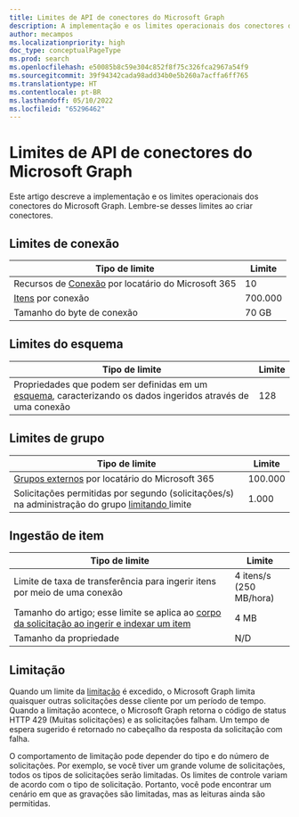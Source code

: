 ```yaml
---
title: Limites de API de conectores do Microsoft Graph
description: A implementação e os limites operacionais dos conectores do Microsoft Graph.
author: mecampos
ms.localizationpriority: high
doc_type: conceptualPageType
ms.prod: search
ms.openlocfilehash: e50085b8c59e304c852f8f75c326fca2967a54f9
ms.sourcegitcommit: 39f94342cada98add34b0e5b260a7acffa6ff765
ms.translationtype: HT
ms.contentlocale: pt-BR
ms.lasthandoff: 05/10/2022
ms.locfileid: "65296462"
---
```

# <a name="microsoft-graph-connectors-api-limits"></a>Limites de API de conectores do Microsoft Graph

Este artigo descreve a implementação e os limites operacionais dos conectores do Microsoft Graph. Lembre-se desses limites ao criar conectores.

## <a name="connection-limits"></a>Limites de conexão

| Tipo de limite | Limite |
| ---------- | ----- |
| Recursos de [Conexão](/graph/api/resources/externalconnectors-externalconnection?view=graph-rest-1.0&preserve-view=true) por locatário do Microsoft 365 | 10 |
| [Itens](/graph/api/resources/externalconnectors-externalitem?view=graph-rest-1.0&preserve-view=true) por conexão | 700.000 |
| Tamanho do byte de conexão | 70 GB |

## <a name="schema-limits"></a>Limites do esquema

| Tipo de limite | Limite |
| ---------- | ----- |
| Propriedades que podem ser definidas em um [esquema](/graph/api/resources/externalconnectors-schema?view=graph-rest-1.0&preserve-view=true), caracterizando os dados ingeridos através de uma conexão | 128 |

## <a name="group-limits"></a>Limites de grupo

| Tipo de limite | Limite |
| ---------- | ----- |
| [Grupos externos](/graph/api/resources/externalconnectors-externalgroup?view=graph-rest-1.0&preserve-view=true) por locatário do Microsoft 365 | 100.000 | 
| Solicitações permitidas por segundo (solicitações/s) na administração do grupo [ limitando ](#throttling) limite | 1.000 |

## <a name="item-ingestion"></a>Ingestão de item

| Tipo de limite | Limite |
| ---------- | ----- |
| Limite de taxa de transferência para ingerir itens por meio de uma conexão | 4 itens/s <br> (250 MB/hora) |
| Tamanho do artigo; esse limite se aplica ao [corpo da solicitação ao ingerir e indexar um item](/graph/api/externalconnectors-externalconnection-put-items?view=graph-rest-beta&preserve-view=true&tabs=http&viewFallbackFrom=graph-rest-1.0) | 4 MB |
| Tamanho da propriedade | N/D |

## <a name="throttling"></a>Limitação

Quando um limite da [limitação](throttling.md) é excedido, o Microsoft Graph limita quaisquer outras solicitações desse cliente por um período de tempo. Quando a limitação acontece, o Microsoft Graph retorna o código de status HTTP 429 (Muitas solicitações) e as solicitações falham. Um tempo de espera sugerido é retornado no cabeçalho da resposta da solicitação com falha.

O comportamento de limitação pode depender do tipo e do número de solicitações. Por exemplo, se você tiver um grande volume de solicitações, todos os tipos de solicitações serão limitadas. Os limites de controle variam de acordo com o tipo de solicitação. Portanto, você pode encontrar um cenário em que as gravações são limitadas, mas as leituras ainda são permitidas.
